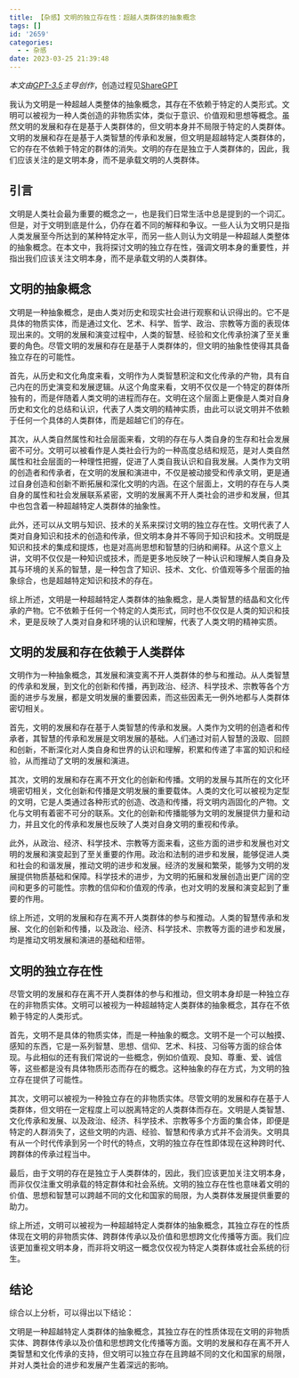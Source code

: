 ```yaml
---
title: 【杂感】文明的独立存在性：超越人类群体的抽象概念
tags: []
id: '2659'
categories:
  - - 杂感
date: 2023-03-25 21:39:48
---
```


_本文由[GPT-3.5](https://github.com/Limour-dev/FreeChatGPT)主导创作_，创造过程见[ShareGPT](https://sharegpt.com/c/nD55LGF)

我认为文明是一种超越人类整体的抽象概念，其存在不依赖于特定的人类形式。文明可以被视为一种人类创造的非物质实体，类似于意识、价值观和思想等概念。虽然文明的发展和存在是基于人类群体的，但文明本身并不局限于特定的人类群体。文明的发展和存在是基于人类智慧的传承和发展，但文明是超越特定人类群体的，它的存在不依赖于特定的群体的消失。文明的存在是独立于人类群体的，因此，我们应该关注的是文明本身，而不是承载文明的人类群体。

## 引言

文明是人类社会最为重要的概念之一，也是我们日常生活中总是提到的一个词汇。但是，对于文明到底是什么，仍存在着不同的解释和争议。一些人认为文明只是指人类发展至今所达到的某种特定水平，而另一些人则认为文明是一种超越人类整体的抽象概念。在本文中，我将探讨文明的独立存在性，强调文明本身的重要性，并指出我们应该关注文明本身，而不是承载文明的人类群体。

## 文明的抽象概念

文明是一种抽象概念，是由人类对历史和现实社会进行观察和认识得出的。它不是具体的物质实体，而是通过文化、艺术、科学、哲学、政治、宗教等方面的表现体现出来的。文明的发展和演变过程中，人类的智慧、经验和文化传承扮演了至关重要的角色。尽管文明的发展和存在是基于人类群体的，但文明的抽象性使得其具备独立存在的可能性。

首先，从历史和文化角度来看，文明作为人类智慧积淀和文化传承的产物，具有自己内在的历史演变和发展逻辑。从这个角度来看，文明不仅仅是一个特定的群体所独有的，而是伴随着人类文明的进程而存在。文明在这个层面上更像是人类对自身历史和文化的总结和认识，代表了人类文明的精神实质，由此可以说文明并不依赖于任何一个具体的人类群体，而是超越它们的存在。

其次，从人类自然属性和社会层面来看，文明的存在与人类自身的生存和社会发展密不可分。文明可以被看作是人类社会行为的一种高度总结和规范，是对人类自然属性和社会层面的一种理性把握，促进了人类自我认识和自我发展。人类作为文明的创造者和传承者，在文明的发展和演进中，不仅是被动接受和传承文明，更是通过自身创造和创新不断拓展和深化文明的内涵。在这个层面上，文明的存在与人类自身的属性和社会发展联系紧密，文明的发展离不开人类社会的进步和发展，但其中也包含着一种超越特定人类群体的抽象性。

此外，还可以从文明与知识、技术的关系来探讨文明的独立存在性。文明代表了人类对自身知识和技术的创造和传承，但文明本身并不等同于知识和技术。文明既是知识和技术的集成和提炼，也是对高尚思想和智慧的归纳和阐释。从这个意义上讲，文明不仅仅是一种知识或技术，而是更多地反映了一种认识和理解人类自身及其与环境的关系的智慧，是一种包含了知识、技术、文化、价值观等多个层面的抽象综合，也是超越特定知识和技术的存在。

综上所述，文明是一种超越特定人类群体的抽象概念，是人类智慧的结晶和文化传承的产物。它不依赖于任何一个特定的人类形式，同时也不仅仅是人类的知识和技术，更是反映了人类对自身和环境的认识和理解，代表了人类文明的精神实质。

## 文明的发展和存在依赖于人类群体

文明作为一种抽象概念，其发展和演变离不开人类群体的参与和推动。从人类智慧的传承和发展，到文化的创新和传播，再到政治、经济、科学技术、宗教等各个方面的进步与发展，都是文明发展的重要因素，而这些因素无一例外地都与人类群体密切相关。

首先，文明的发展和存在基于人类智慧的传承和发展。人类作为文明的创造者和传承者，其智慧的传承和发展是文明发展的基础。人们通过对前人智慧的汲取、回顾和创新，不断深化对人类自身和世界的认识和理解，积累和传递了丰富的知识和经验，从而推动了文明的发展和演进。

其次，文明的发展和存在离不开文化的创新和传播。文明的发展与其所在的文化环境密切相关，文化创新和传播是文明发展的重要载体。人类的文化可以被视为定型的文明，它是人类通过各种形式的创造、改造和传播，将文明内涵固化的产物。文化与文明有着密不可分的联系。文化的创新和传播能够为文明的发展提供力量和动力，并且文化的传承和发展也反映了人类对自身文明的重视和传承。

此外，从政治、经济、科学技术、宗教等方面来看，这些方面的进步和发展也对文明的发展和演变起到了至关重要的作用。政治和法制的进步和发展，能够促进人类和社会的和谐发展，推动文明的进步和发展。经济的发展和繁荣，能够为文明的发展提供物质基础和保障。科学技术的进步，为文明的拓展和发展创造出更广阔的空间和更多的可能性。宗教的信仰和价值观的传承，也对文明的发展和演变起到了重要的作用。

综上所述，文明的发展和存在离不开人类群体的参与和推动。人类的智慧传承和发展、文化的创新和传播，以及政治、经济、科学技术、宗教等方面的进步和发展，均是推动文明发展和演进的基础和纽带。

## 文明的独立存在性

尽管文明的发展和存在离不开人类群体的参与和推动，但文明本身却是一种独立存在的非物质实体。文明可以被视为一种超越特定人类群体的抽象概念，其存在不依赖于特定的人类形式。

首先，文明不是具体的物质实体，而是一种抽象的概念。文明不是一个可以触摸、感知的东西，它是一系列智慧、思想、信仰、艺术、科技、习俗等方面的综合体现。与此相似的还有我们常说的一些概念，例如价值观、良知、尊重、爱、诚信等，这些都是没有具体物质形态而存在的概念。这种抽象的存在方式，为文明的独立存在提供了可能性。

其次，文明可以被视为一种独立存在的非物质实体。尽管文明的发展和存在基于人类群体，但文明在一定程度上可以脱离特定的人类群体而存在。文明是人类智慧、文化传承和发展、以及政治、经济、科学技术、宗教等多个方面的集合体，即便是特定的人群消失了，这些文明的内涵、经验、智慧和传承方式并不会消失。文明具有从一个时代传承到另一个时代的特点，文明的独立存在性即体现在这种跨时代、跨群体的传承过程当中。

最后，由于文明的存在是独立于人类群体的，因此，我们应该更加关注文明本身，而非仅仅注重文明承载的特定群体和社会系统。文明的独立存在性也意味着文明的价值、思想和智慧可以跨越不同的文化和国家的局限，为人类群体发展提供重要的助力。

综上所述，文明可以被视为一种超越特定人类群体的抽象概念，其独立存在的性质体现在文明的非物质实体、跨群体传承以及价值和思想跨文化传播等方面。我们应该更加重视文明本身，而非将文明这一概念仅仅视为特定人类群体或社会系统的衍生。

## 结论

综合以上分析，可以得出以下结论：

文明是一种超越特定人类群体的抽象概念，其独立存在的性质体现在文明的非物质实体、跨群体传承以及价值和思想跨文化传播等方面。文明的发展和存在离不开人类智慧和文化传承的支持，但文明可以独立存在且跨越不同的文化和国家的局限，并对人类社会的进步和发展产生着深远的影响。